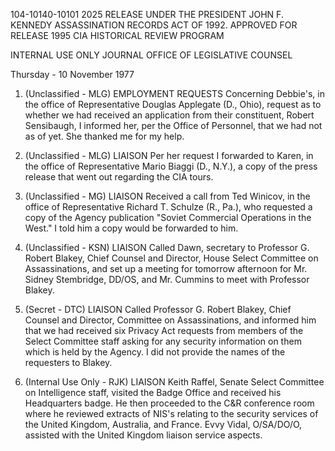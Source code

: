 104-10140-10101
2025 RELEASE UNDER THE PRESIDENT JOHN F. KENNEDY ASSASSINATION RECORDS ACT OF 1992.
APPROVED FOR RELEASE 1995
CIA HISTORICAL REVIEW PROGRAM

INTERNAL USE ONLY
JOURNAL
OFFICE OF LEGISLATIVE COUNSEL

Thursday - 10 November 1977

1. (Unclassified - MLG) EMPLOYMENT REQUESTS
Concerning Debbie's, in the office of Representative Douglas Applegate (D., Ohio), request as to whether we had received an application from their constituent, Robert Sensibaugh, I informed her, per the Office of Personnel, that we had not as of yet. She thanked me for my help.

2. (Unclassified - MLG) LIAISON Per her request I forwarded to Karen, in the office of Representative Mario Biaggi (D., N.Y.), a copy of the press release that went out regarding the CIA tours.

3. (Unclassified - MG) LIAISON Received a call from Ted Winicov, in the office of Representative Richard T. Schulze (R., Pa.), who requested a copy of the Agency publication "Soviet Commercial Operations in the West." I told him a copy would be forwarded to him.

4. (Unclassified - KSN) LIAISON Called Dawn, secretary to Professor G. Robert Blakey, Chief Counsel and Director, House Select Committee on Assassinations, and set up a meeting for tomorrow afternoon for Mr. Sidney Stembridge, DD/OS, and Mr. Cummins to meet with Professor Blakey.

5. (Secret - DTC) LIAISON Called Professor G. Robert Blakey, Chief Counsel and Director, Committee on Assassinations, and informed him that we had received six Privacy Act requests from members of the Select Committee staff asking for any security information on them which is held by the Agency. I did not provide the names of the requesters to Blakey.

6. (Internal Use Only - RJK) LIAISON Keith Raffel, Senate Select Committee on Intelligence staff, visited the Badge Office and received his Headquarters badge. He then proceeded to the C&R conference room where he reviewed extracts of NIS's relating to the security services of the United Kingdom, Australia, and France. Evvy Vidal, O/SA/DO/O, assisted with the United Kingdom liaison service aspects.
